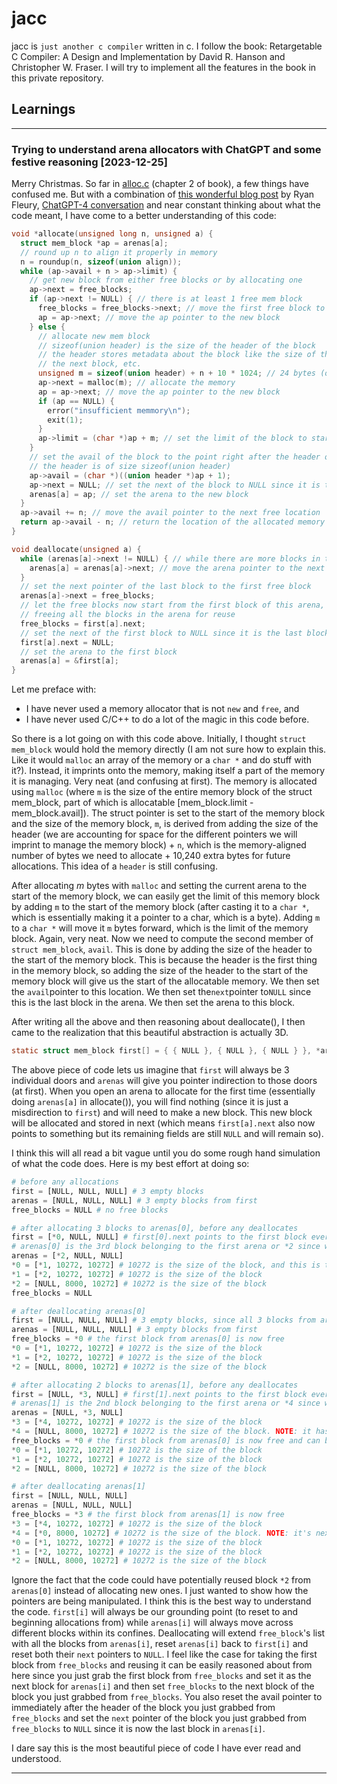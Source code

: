 # jacc

jacc is `just another c compiler` written in c. I follow the book: Retargetable C Compiler: A Design and Implementation by David R. Hanson and Christopher W. Fraser. I will try to implement all the features in the book in this private repository.

## Learnings

---

### Trying to understand arena allocators with ChatGPT and some festive reasoning [2023-12-25]

Merry Christmas. So far in [alloc.c](https://github.com/pepplejoshua/jacc/blob/master/src/alloc.c) (chapter 2 of book), a few things have confused me. But with a combination of [this wonderful blog post](https://www.rfleury.com/p/untangling-lifetimes-the-arena-allocator) by Ryan Fleury, [ChatGPT-4 conversation](https://chat.openai.com/share/cbc113ed-e06f-40bc-be80-dbd3765dcff5) and near constant thinking about what the code meant, I have come to a better understanding of this code:

```c
void *allocate(unsigned long n, unsigned a) {
  struct mem_block *ap = arenas[a];
  // round up n to align it properly in memory
  n = roundup(n, sizeof(union align));
  while (ap->avail + n > ap->limit) {
    // get new block from either free blocks or by allocating one
    ap->next = free_blocks;
    if (ap->next != NULL) { // there is at least 1 free mem block
      free_blocks = free_blocks->next; // move the first free block to the next free block
      ap = ap->next; // move the ap pointer to the new block
    } else {
      // allocate new mem block
      // sizeof(union header) is the size of the header of the block
      // the header stores metadata about the block like the size of the block,
      // the next block, etc.
      unsigned m = sizeof(union header) + n + 10 * 1024; // 24 bytes (on my 64-bit computer) + n bytes + 10240 bytes
      ap->next = malloc(m); // allocate the memory
      ap = ap->next; // move the ap pointer to the new block
      if (ap == NULL) {
        error("insufficient memmory\n");
        exit(1);
      }
      ap->limit = (char *)ap + m; // set the limit of the block to starting addr + size of block
    }
    // set the avail of the block to the point right after the header of the block
    // the header is of size sizeof(union header)
    ap->avail = (char *)((union header *)ap + 1);
    ap->next = NULL; // set the next of the block to NULL since it is the last block
    arenas[a] = ap; // set the arena to the new block
  }
  ap->avail += n; // move the avail pointer to the next free location
  return ap->avail - n; // return the location of the allocated memory
}

void deallocate(unsigned a) {
  while (arenas[a]->next != NULL) { // while there are more blocks in the arena
    arenas[a] = arenas[a]->next; // move the arena pointer to the next block
  }
  // set the next pointer of the last block to the first free block
  arenas[a]->next = free_blocks;
  // let the free blocks now start from the first block of this arena, effectively
  // freeing all the blocks in the arena for reuse
  free_blocks = first[a].next;
  // set the next of the first block to NULL since it is the last block
  first[a].next = NULL;
  // set the arena to the first block
  arenas[a] = &first[a];
}
```

Let me preface with:

- I have never used a memory allocator that is not `new` and `free`, and
- I have never used C/C++ to do a lot of the magic in this code before.

So there is a lot going on with this code above. Initially, I thought `struct mem_block` would hold the memory directly (I am not sure how to explain this. Like it would `malloc` an array of the memory or a `char *` and do stuff with it?). Instead, it imprints onto the memory, making itself a part of the memory it is managing. Very neat (and confusing at first). The memory is allocated using `malloc` (where `m` is the size of the entire memory block of the struct mem_block, part of which is allocatable [mem_block.limit - mem_block.avail]). The struct pointer is set to the start of the memory block and the size of the memory block, `m`, is derived from adding the size of the header (we are accounting for space for the different pointers we will imprint to manage the memory block) + `n`, which is the memory-aligned number of bytes we need to allocate + 10,240 extra bytes for future allocations. This idea of a `header` is still confusing.

After allocating _m_ bytes with `malloc` and setting the current arena to the start of the memory block, we can easily get the limit of this memory block by adding `m` to the start of the memory block (after casting it to a `char *`, which is essentially making it a pointer to a char, which is a byte). Adding `m` to a `char *` will move it `m` bytes forward, which is the limit of the memory block. Again, very neat. Now we need to compute the second member of `struct mem_block`, `avail`. This is done by adding the size of the header to the start of the memory block. This is because the header is the first thing in the memory block, so adding the size of the header to the start of the memory block will give us the start of the allocatable memory. We then set the `avail`pointer to this location. We then set the`next`pointer to`NULL` since this is the last block in the arena. We then set the arena to this block.

After writing all the above and then reasoning about deallocate(), I then came to the realization that this beautiful abstraction is actually 3D.

```c
static struct mem_block first[] = { { NULL }, { NULL }, { NULL } }, *arenas[] = { &first[0], &first[1], &first[2] };
```

The above piece of code lets us imagine that `first` will always be 3 individual doors and `arenas` will give you pointer indirection to those doors (at first). When you open an arena to allocate for the first time (essentially doing `arenas[a]` in allocate()), you will find nothing (since it is just a misdirection to `first`) and will need to make a new block. This new block will be allocated and stored in next (which means `first[a].next` also now points to something but its remaining fields are still `NULL` and will remain so).

I think this will all read a bit vague until you do some rough hand simulation of what the code does. Here is my best effort at doing so:

```python
# before any allocations
first = [NULL, NULL, NULL] # 3 empty blocks
arenas = [NULL, NULL, NULL] # 3 empty blocks from first
free_blocks = NULL # no free blocks

# after allocating 3 blocks to arenas[0], before any deallocates
first = [*0, NULL, NULL] # first[0].next points to the first block ever allocated to arenas[0] which is *0
# arenas[0] is the 3rd block belonging to the first arena or *2 since we are allocating space from it
arenas = [*2, NULL, NULL]
*0 = [*1, 10272, 10272] # 10272 is the size of the block, and this is the first block pointed to by first[0]
*1 = [*2, 10272, 10272] # 10272 is the size of the block
*2 = [NULL, 8000, 10272] # 10272 is the size of the block
free_blocks = NULL

# after deallocating arenas[0]
first = [NULL, NULL, NULL] # 3 empty blocks, since all 3 blocks from arenas[0] are now free
arenas = [NULL, NULL, NULL] # 3 empty blocks from first
free_blocks = *0 # the first block from arenas[0] is now free
*0 = [*1, 10272, 10272] # 10272 is the size of the block
*1 = [*2, 10272, 10272] # 10272 is the size of the block
*2 = [NULL, 8000, 10272] # 10272 is the size of the block

# after allocating 2 blocks to arenas[1], before any deallocates
first = [NULL, *3, NULL] # first[1].next points to the first block ever allocated to arenas[1] which is *3
# arenas[1] is the 2nd block belonging to the first arena or *4 since we are allocating space from it
arenas = [NULL, *3, NULL]
*3 = [*4, 10272, 10272] # 10272 is the size of the block
*4 = [NULL, 8000, 10272] # 10272 is the size of the block. NOTE: it has no next pointer since it is the last block
free_blocks = *0 # the first block from arenas[0] is now free and can be reused
*0 = [*1, 10272, 10272] # 10272 is the size of the block
*1 = [*2, 10272, 10272] # 10272 is the size of the block
*2 = [NULL, 8000, 10272] # 10272 is the size of the block

# after deallocating arenas[1]
first = [NULL, NULL, NULL]
arenas = [NULL, NULL, NULL]
free_blocks = *3 # the first block from arenas[1] is now free
*3 = [*4, 10272, 10272] # 10272 is the size of the block
*4 = [*0, 8000, 10272] # 10272 is the size of the block. NOTE: it's next pointer is now the former first block of free_blocks
*0 = [*1, 10272, 10272] # 10272 is the size of the block
*1 = [*2, 10272, 10272] # 10272 is the size of the block
*2 = [NULL, 8000, 10272] # 10272 is the size of the block
```

Ignore the fact that the code could have potentially reused block `*2` from `arenas[0]` instead of allocating new ones. I just wanted to show how the pointers are being manipulated. I think this is the best way to understand the code. `first[i]` will always be our grounding point (to reset to and beginning allocations from) while `arenas[i]` will always move across different blocks within its confines. Deallocating will extend `free_block`'s list with all the blocks from `arenas[i]`, reset `arenas[i]` back to `first[i]` and reset both their `next` pointers to `NULL`. I feel like the case for taking the first block from `free_blocks` and reusing it can be easily reasoned about from here since you just grab the first block from `free_blocks` and set it as the next block for `arenas[i]` and then set `free_blocks` to the next block of the block you just grabbed from `free_blocks`. You also reset the avail pointer to immediately after the header of the block you just grabbed from `free_blocks` and set
the `next` pointer of the block you just grabbed from `free_blocks` to `NULL` since it is now the last block in `arenas[i]`.

I dare say this is the most beautiful piece of code I have ever read and understood.

---

